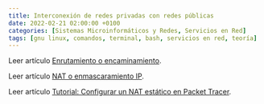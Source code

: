 ```yaml
---
title: Interconexión de redes privadas con redes públicas
date: 2022-02-21 02:00:00 +0100
categories: [Sistemas Microinformáticos y Redes, Servicios en Red]
tags: [gnu linux, comandos, terminal, bash, servicios en red, teoría]
---
```


Leer artículo [Enrutamiento o encaminamiento](/posts/enrutamiento/).

Leer artículo [NAT o enmascaramiento IP](/posts/nat/).

Leer artículo [Tutorial: Configurar un NAT estático en Packet Tracer](/posts/tutorial-nat-estatico-packet-tracer/).